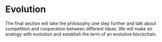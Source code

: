 # Evolution

The final section will take the philosophy one step further and talk about competition and cooperation between different ideas. We will make an analogy with evolution and establish the term of an evolutive blockchain.
